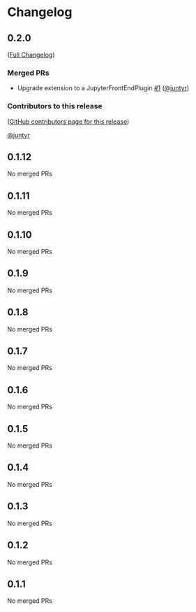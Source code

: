 # Changelog

<!-- <START NEW CHANGELOG ENTRY> -->

## 0.2.0

([Full Changelog](https://github.com/juntyr/a-jupyterlite-session/compare/v0.1.12...009a8c7ba419531cd5e362deb2361bf21bcaa15e))

### Merged PRs

- Upgrade extension to a JupyterFrontEndPlugin [#1](https://github.com/juntyr/a-jupyterlite-session/pull/1) ([@juntyr](https://github.com/juntyr))

### Contributors to this release

([GitHub contributors page for this release](https://github.com/juntyr/a-jupyterlite-session/graphs/contributors?from=2025-01-23&to=2025-03-21&type=c))

[@juntyr](https://github.com/search?q=repo%3Ajuntyr%2Fa-jupyterlite-session+involves%3Ajuntyr+updated%3A2025-01-23..2025-03-21&type=Issues)

<!-- <END NEW CHANGELOG ENTRY> -->

## 0.1.12

No merged PRs

## 0.1.11

No merged PRs

## 0.1.10

No merged PRs

## 0.1.9

No merged PRs

## 0.1.8

No merged PRs

## 0.1.7

No merged PRs

## 0.1.6

No merged PRs

## 0.1.5

No merged PRs

## 0.1.4

No merged PRs

## 0.1.3

No merged PRs

## 0.1.2

No merged PRs

## 0.1.1

No merged PRs
